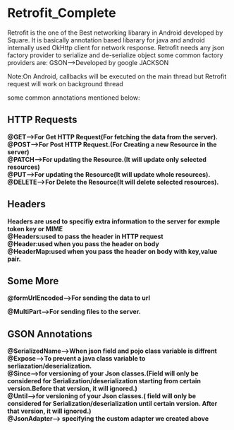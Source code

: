 # Retrofit_Complete
Retrofit is the one of the Best networking libarary in Android developed by Square.
It is basically annotation based libarary for java and android internally used OkHttp client for network response.
Retrofit needs any json factory provider to serialize and de-serialize object 
some common factory providers are:
GSON-->Developed by google
JACKSON

Note:On Android, callbacks will be executed on the main thread but Retrofit request will work on background thread

some common annotations mentioned below:

<B>HTTP Requests<B>
-----------------------------
@GET-->For Get HTTP Request(For fetching the data from the server).<br>
@POST-->For Post HTTP Request.(For Creating a new Resource in the server)<br>
@PATCH-->For updating the Resource.(It will update only selected resources)<br>
@PUT-->For updating the Resource(It will update whole resources).<br>
@DELETE-->For Delete the Resource(It will delete selected resources).<br>


<B>Headers<B> 
------------------
Headers are used to specifiy extra information to the server for exmple token key or MIME<br>
@Headers:used to pass the header in HTTP request<br>
@Header:used when you pass the header on body<br>
@HeaderMap:used when you pass the header on body with key,value pair.<br>


<B>Some More<B>
----------------------
@formUrlEncoded-->For sending the data to url 

@MultiPart-->For sending files to the server.

<B>GSON Annotations<B>
--------------------------
@SerializedName-->When json field and pojo class variable is diffrent<br>
@Expose-->To prevent a java class variable to serliazation/deserialization.<br>
@Since-->for versioning of your Json classes.(Field will only be considered for Serialization/deserialization starting from certain version.<b>Before that version<b>, it will ignored.)<br>
@Until-->for versioning of your Json classes.( field will only be considered for Serialization/deserialization until certain version. <b>After that version<b>, it will ignored.)<br>
@JsonAdapter--> specifying the custom adapter we created above
